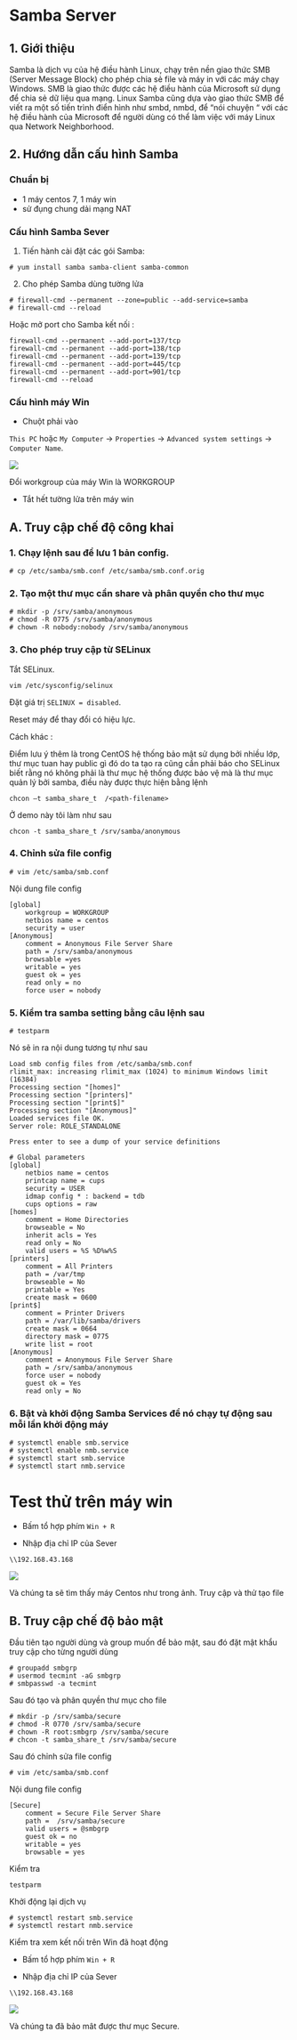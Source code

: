 # Samba Server

## 1. Giới thiệu

Samba là dịch vụ của hệ điều hành Linux, chạy trên nền giao thức SMB (Server Message Block) cho phép chia sẻ file và máy in với các máy chạy Windows. SMB là giao thức được các hệ điều hành của Microsoft sử dụng để chia sẻ dữ liệu qua mạng. Linux Samba cũng dựa vào giao thức SMB để viết ra một số tiến trình điển hình như smbd, nmbd, để “nói chuyện “ với các hệ điều hành của Microsoft để người dùng có thể làm việc với máy Linux qua Network Neighborhood.

## 2. Hướng dẫn cấu hình Samba 

### Chuẩn bị 
- 1 máy centos 7, 1 máy win
- sử đụng chung dải mạng NAT

### Cấu hình Samba Sever

1. Tiến hành cài đặt các gói Samba:
```
# yum install samba samba-client samba-common
```

2. Cho phép Samba dùng tường lửa
```
# firewall-cmd --permanent --zone=public --add-service=samba
# firewall-cmd --reload
```

Hoặc mở port cho Samba kết nối :
```
firewall-cmd --permanent --add-port=137/tcp
firewall-cmd --permanent --add-port=138/tcp
firewall-cmd --permanent --add-port=139/tcp
firewall-cmd --permanent --add-port=445/tcp
firewall-cmd --permanent --add-port=901/tcp
firewall-cmd --reload
```


### Cấu hình máy Win

- Chuột phải vào

`This PC` hoặc `My Computer` → `Properties` → `Advanced system settings` → `Computer Name`.

![](../Picture/Samba1.png)

Đổi workgroup của máy Win là WORKGROUP

- Tắt hết tường lửa trên máy win


## A. Truy cập chế độ công khai

### 1. Chạy lệnh sau để lưu 1 bản config.
```
# cp /etc/samba/smb.conf /etc/samba/smb.conf.orig
```

### 2. Tạo một thư mục cần share và phân quyền cho thư mục
```
# mkdir -p /srv/samba/anonymous
# chmod -R 0775 /srv/samba/anonymous
# chown -R nobody:nobody /srv/samba/anonymous
```

### 3. Cho phép truy cập từ SELinux

Tắt SELinux.
```
vim /etc/sysconfig/selinux 
```
Đặt giá trị `SELINUX = disabled`.

Reset máy để thay đổi có hiệu lực.

Cách khác : 

Điểm lưu ý thêm là trong CentOS hệ thống bảo mật sử dụng bởi nhiều lớp, thư mục tuan hay public gì đó do ta tạo ra cũng cần phải báo cho SELinux biết rằng nó không phải là thư mục hệ thống được bảo vệ mà là thư mục quản lý bởi samba, điều này được thực hiện bằng lệnh
```
chcon –t samba_share_t  /<path-filename>
```

Ở demo này tôi làm như sau 

```
chcon -t samba_share_t /srv/samba/anonymous
```

### 4. Chỉnh sửa file config
```
# vim /etc/samba/smb.conf
```

Nội dung file config
```
[global]
	workgroup = WORKGROUP
	netbios name = centos
	security = user
[Anonymous]
	comment = Anonymous File Server Share
	path = /srv/samba/anonymous
	browsable =yes
	writable = yes
	guest ok = yes
	read only = no
	force user = nobody
```

### 5. Kiểm tra samba setting bằng câu lệnh sau
```
# testparm
```

Nó sẽ in ra nội dung tương tự như sau
```
Load smb config files from /etc/samba/smb.conf
rlimit_max: increasing rlimit_max (1024) to minimum Windows limit (16384)
Processing section "[homes]"
Processing section "[printers]"
Processing section "[print$]"
Processing section "[Anonymous]"
Loaded services file OK.
Server role: ROLE_STANDALONE

Press enter to see a dump of your service definitions

# Global parameters
[global]
	netbios name = centos
	printcap name = cups
	security = USER
	idmap config * : backend = tdb
	cups options = raw
[homes]
	comment = Home Directories
	browseable = No
	inherit acls = Yes
	read only = No
	valid users = %S %D%w%S
[printers]
	comment = All Printers
	path = /var/tmp
	browseable = No
	printable = Yes
	create mask = 0600
[print$]
	comment = Printer Drivers
	path = /var/lib/samba/drivers
	create mask = 0664
	directory mask = 0775
	write list = root
[Anonymous]
 	comment = Anonymous File Server Share
	path = /srv/samba/anonymous
	force user = nobody
	guest ok = Yes
	read only = No
```

### 6. Bật và khởi động Samba Services để nó chạy tự động sau mỗi lần khởi động máy 
```
# systemctl enable smb.service
# systemctl enable nmb.service
# systemctl start smb.service
# systemctl start nmb.service
```

# Test thử trên máy win

- Bấm tổ hợp phím `Win + R`

- Nhập địa chỉ IP của Sever
```
\\192.168.43.168
```

![](../Picture/Samba2.png)


Và chúng ta sẽ tìm thấy máy Centos như trong ảnh. Truy cập và thử tạo file

## B. Truy cập chế độ bảo mật

Đầu tiên tạo người dùng và group muốn để bảo mật, sau đó đặt mật khẩu truy cập cho từng người dùng
```
# groupadd smbgrp
# usermod tecmint -aG smbgrp
# smbpasswd -a tecmint
```

Sau đó tạo và phân quyền thư mục cho file 
```
# mkdir -p /srv/samba/secure
# chmod -R 0770 /srv/samba/secure
# chown -R root:smbgrp /srv/samba/secure
# chcon -t samba_share_t /srv/samba/secure
```

Sau đó chỉnh sửa file config
```
# vim /etc/samba/smb.conf
```
Nội dung file config
```
[Secure]
	comment = Secure File Server Share
	path =  /srv/samba/secure
	valid users = @smbgrp
	guest ok = no
	writable = yes
	browsable = yes
```

Kiểm tra
``` 
testparm
```

Khởi động lại dịch vụ
```
# systemctl restart smb.service
# systemctl restart nmb.service
```
Kiểm tra xem kết nối trên Win đã hoạt động

- Bấm tổ hợp phím `Win + R`

- Nhập địa chỉ IP của Sever
```
\\192.168.43.168
```

![](../Picture/Samba3.png)


Và chúng ta đã bảo mât được thư mục Secure.
















